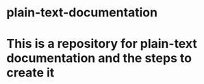 # plain-text-documentation
# This is a repository for plain-text documentation and the steps to create it
